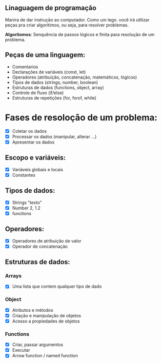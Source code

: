 ## Linaguagem de programação

Manira de dar instrução ao computador.
Como um lego. você irá utilizar peças pra criar algoritimos, ou seja, para resolver problemas.

   **Algoritomos**: Senquência de passos lógicos e finita para resolução de um problema.

## Peças de uma linguagem:

- Comentarios
- Declarações de variáveis (const, let)
- Operadores (atribuição, concatenação, matemáticos, lógicos)
- Tipos de dados (strings, number, boolean)
- Estruturas de dados (functions, object, array)
- Controle de fluxo (if/else)
- Estruturas de repetições (for, forof, while)

# Fases de resoloção de um problema:

 - [x] Coletar os dados
 - [x] Processar os dados (manipular, alterar ...)
 - [x] Apresentar os dados

## Escopo e variáveis:

 - [x] Variáveis globais e locais
 - [x] Constantes

## Tipos de dados:

 - [x] Strings "texto"
 - [x] Number 2, 1.2
 - [x] functions

## Operadores:

 - [x] Operadores de atribuição de valor
 - [x] Operador de concatenação

## Estruturas de dados:

### Arrays

 - [x] Uma lista que contem qualquer tipo de dado

 ### Object

 - [x] Atributos e métodos
 - [x] Criação e manipulação de objetos
 - [x] Acesso a propiedades de objetos

 ### Functions

 - [x] Criar, passar argumentos
 - [x] Executar
 - [x] Arrow function / named function